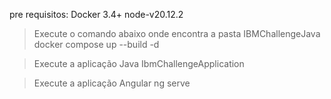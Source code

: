 pre requisitos:
Docker 3.4+
node-v20.12.2

> Execute o comando abaixo onde encontra a pasta IBMChallengeJava
docker compose up --build -d

> Execute a aplicação Java IbmChallengeApplication

> Execute a aplicação Angular
ng serve




